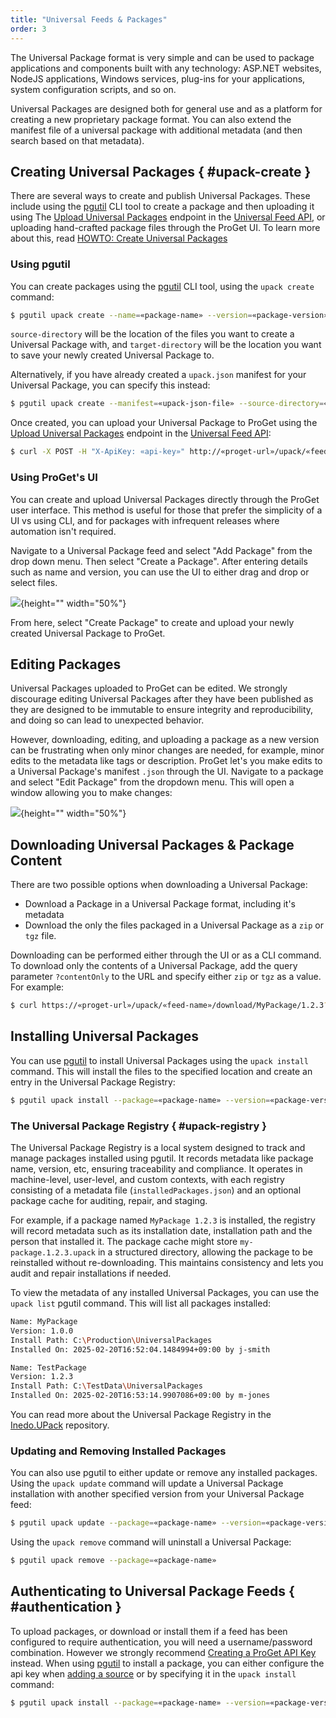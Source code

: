 ```yaml
---
title: "Universal Feeds & Packages"
order: 3
---
```


The Universal Package format is very simple and can be used to package applications and components built with any technology: ASP.NET websites, NodeJS applications, Windows services, plug-ins for your applications, system configuration scripts, and so on. 

Universal Packages are designed both for general use and as a platform for creating a new proprietary package format. You can also extend the manifest file of a universal package with additional metadata (and then search based on that metadata).

## Creating Universal Packages { #upack-create }

There are several ways to create and publish Universal Packages. These include using the [pgutil](/docs/proget/reference-api/proget-pgutil) CLI tool to create a package and then uploading it using The [Upload Universal Packages](/docs/proget/reference-api/universal-feed/upload) endpoint in the [Universal Feed API](/docs/proget/reference-api/universal-feed), or uploading hand-crafted package files through the ProGet UI. To learn more about this, read [HOWTO: Create Universal Packages]()

### Using pgutil

You can create packages using the [pgutil](https://docs.inedo.com/docs/proget/reference-api/proget-pgutil) CLI tool, using the `upack create` command:

```bash
$ pgutil upack create --name=«package-name» --version=«package-version» --source-directory=«package-file-directory» --target-directory=«package-target-directory»
```
`source-directory` will be the location of the files you want to create a Universal Package with, and `target-directory` will be the location you want to save your newly created Universal Package to.

Alternatively, if you have already created a `upack.json` manifest for your Universal Package, you can specify this instead:

```bash
$ pgutil upack create --manifest=«upack-json-file» --source-directory=«package-file-directory» --target-directory=«package-target-directory»
```

Once created, you can upload your Universal Package to ProGet using the [Upload Universal Packages](/docs/proget/reference-api/universal-feed/upload) endpoint in the [Universal Feed API](/docs/proget/reference-api/universal-feed):

```bash
$ curl -X POST -H "X-ApiKey: «api-key»" http://«proget-url»/upack/«feed-name»/upload --upload-file «upack-file»
```

### Using ProGet's UI

You can create and upload Universal Packages directly through the ProGet user interface. This method is useful for those that prefer the simplicity of a UI vs using CLI, and for packages with infrequent releases where automation isn't required.

Navigate to a Universal Package feed and select "Add Package" from the drop down menu. Then select "Create a Package". After entering details such as name and version, you can use the UI to either drag and drop or select files. 

![](/resources/docs/proget-upack-createpackage.png){height="" width="50%"}

From here, select "Create Package" to create and upload your newly created Universal Package to ProGet.

## Editing Packages

Universal Packages uploaded to ProGet can be edited. We strongly discourage editing Universal Packages after they have been published as they are designed to be immutable to ensure integrity and reproducibility, and doing so can lead to unexpected behavior.

However, downloading, editing, and uploading a package as a new version can be frustrating when only minor changes are needed, for example, minor edits to the metadata like tags or description. ProGet let's you make edits to a Universal Package's manifest `.json` through the UI. Navigate to a package and select "Edit Package" from the dropdown menu. This will open a window allowing you to make changes:

![](/resources/docs/proget-upack-editpackage.png){height="" width="50%"}

## Downloading Universal Packages & Package Content

There are two possible options when downloading a Universal Package:

* Download a Package in a Universal Package format, including it's metadata
* Download the only the files packaged in a Universal Package as a `zip` or `tgz` file. 

Downloading can be performed either through the UI or as a CLI command. To download only the contents of a Universal Package, add the query parameter `?contentOnly` to the URL and specify either `zip` or `tgz` as a value. For example:

```bash
$ curl https://«proget-url»/upack/«feed-name»/download/MyPackage/1.2.3?contentOnly=zip --output MyPackage-1.2.3.zip --user «user»:«password»
```

## Installing Universal Packages

You can use [pgutil](https://docs.inedo.com/docs/proget/reference-api/proget-pgutil) to install Universal Packages using the `upack install` command. This will install the files to the specified location and create an entry in the Universal Package Registry:

```bash
$ pgutil upack install --package=«package-name» --version=«package-version» --feed=«feed-name» --target=«install-location»
```

### The Universal Package Registry { #upack-registry }

The Universal Package Registry is a local system designed to track and manage packages installed using pgutil. It records metadata like package name, version, etc, ensuring traceability and compliance. It operates in machine-level, user-level, and custom contexts, with each registry consisting of a metadata file (`installedPackages.json`) and an optional package cache for auditing, repair, and staging.

For example, if a package named `MyPackage 1.2.3` is installed, the registry will record metadata such as its installation date, installation path and the person that installed it. The package cache might store `my-package.1.2.3.upack` in a structured directory, allowing the package to be reinstalled without re-downloading. This maintains consistency and lets you audit and repair installations if needed.

To view the metadata of any installed Universal Packages, you can use the `upack list` pgutil command. This will list all packages installed:

```bash
Name: MyPackage
Version: 1.0.0
Install Path: C:\Production\UniversalPackages
Installed On: 2025-02-20T16:52:04.1484994+09:00 by j-smith

Name: TestPackage
Version: 1.2.3
Install Path: C:\TestData\UniversalPackages
Installed On: 2025-02-20T16:53:14.9907086+09:00 by m-jones
```

You can read more about the Universal Package Registry in the [Inedo.UPack](https://github.com/inedo/inedo.upack/blob/master/registry.md) repository.

### Updating and Removing Installed Packages

You can also use pgutil to either update or remove any installed packages. Using the `upack update` command will update a Universal Package installation with another specified version from your Universal Package feed:

```bash
$ pgutil upack update --package=«package-name» --version=«package-version» --feed=«feed-name»
```
 
Using the `upack remove` command will uninstall a Universal Package:

```bash
$ pgutil upack remove --package=«package-name»
```
 
## Authenticating to Universal Package Feeds { #authentication }

To upload packages, or download or install them if a feed has been configured to require authentication, you will need a username/password combination. However we strongly recommend [Creating a ProGet API Key](/docs/proget/reference-api/proget-apikeys) instead. When using [pgutil](https://docs.inedo.com/docs/proget/reference-api/proget-pgutil) to install a package, you can either configure the api key when [adding a source](/docs/proget/reference-api/proget-pgutil#sources) or by specifying it in the `upack install` command:

```bash
$ pgutil upack install --package=«package-name» --version=«package-version» --feed=«feed-name» --target=«install-location» --api-key=«api-key»

